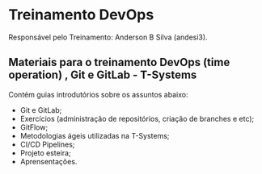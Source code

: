 # Treinamento DevOps

Responsável pelo Treinamento: Anderson B Silva (andesi3).

<h2 > Materiais para o treinamento DevOps (time operation) , Git e GitLab - T-Systems </h2>

Contém guias introdutórios sobre os assuntos abaixo: 

- Git e GitLab; 
- Exercícios (administração de repositórios, criação de branches e etc); 
- GitFlow; 
- Metodologias ágeis utilizadas na T-Systems; 
- CI/CD Pipelines; 
- Projeto esteira;
- Aprensentações.

